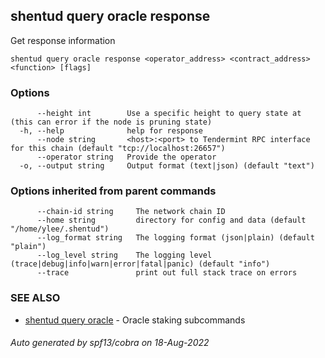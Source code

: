 ## shentud query oracle response

Get response information

```
shentud query oracle response <operator_address> <contract_address> <function> [flags]
```

### Options

```
      --height int        Use a specific height to query state at (this can error if the node is pruning state)
  -h, --help              help for response
      --node string       <host>:<port> to Tendermint RPC interface for this chain (default "tcp://localhost:26657")
      --operator string   Provide the operator
  -o, --output string     Output format (text|json) (default "text")
```

### Options inherited from parent commands

```
      --chain-id string     The network chain ID
      --home string         directory for config and data (default "/home/ylee/.shentud")
      --log_format string   The logging format (json|plain) (default "plain")
      --log_level string    The logging level (trace|debug|info|warn|error|fatal|panic) (default "info")
      --trace               print out full stack trace on errors
```

### SEE ALSO

* [shentud query oracle](shentud_query_oracle.md)	 - Oracle staking subcommands

###### Auto generated by spf13/cobra on 18-Aug-2022
